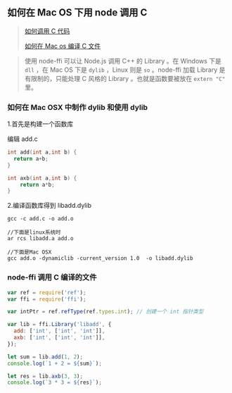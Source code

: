 ## 如何在 Mac OS 下用 node 调用 C

> [如何调用 C 代码](https://www.cnblogs.com/binchage/p/11043973.html)
>
> [如何在 Mac os 编译 C 文件](https://blog.csdn.net/ssihc0/article/details/17299381)

> 使用 node-ffi 可以让 Node.js 调用 C++ 的 Library 。在 Windows 下是 `dll` ，在 Mac OS 下是 `dylib` ，Linux 则是 `so` 。node-ffi 加载 Library 是有限制的，只能处理 C 风格的 Library 。也就是函数要被放在 `extern "C"` 里。

### 如何在 Mac OSX 中制作 dylib 和使用 dylib

1.首先是构建一个函数库

编辑 add.c

```c
int add(int a,int b) {
  return a+b;
}

int axb(int a,int b) {
	return a*b;
}
```

2.编译函数库得到 libadd.dylib

```shell
gcc -c add.c -o add.o

//下面是linux系统时
ar rcs libadd.a add.o

//下面是Mac OSX
gcc add.o -dynamiclib -current_version 1.0  -o libadd.dylib
```

### node-ffi 调用 C 编译的文件

```javascript
var ref = require('ref');
var ffi = require('ffi');

var intPtr = ref.refType(ref.types.int); // 创建一个 int 指针类型

var lib = ffi.Library('libadd', {
  add: ['int', ['int', 'int']],
  axb: ['int', ['int', 'int']],
});

let sum = lib.add(1, 2);
console.log(`1 + 2 = ${sum}`);

let res = lib.axb(3, 3);
console.log(`3 * 3 = ${res}`);
```
